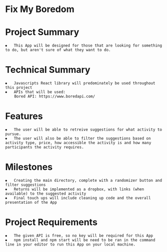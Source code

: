 # Fix My Boredom

# Project Summary
	⦁	This App will be designed for those that are looking for something to do, but aren't sure of what they want to do.

# Technical Summary
	⦁	Javascripts React library will predominately be used throughout this project
	⦁	APIs that will be used:
		Bored API: https://www.boredapi.com/
	
# Features
	⦁	The user will be able to retreive suggestions for what activity to pursue.
	⦁	The user will also be able to filter the suggestions based on activity type, price, how accessible the activity is and how many participants the activity requires.

# Milestones
	⦁	Creating the main directory, complete with a randomizer button and filter suggestions
	⦁	Returns will be implemented as a dropbox, with links (when available) to the suggested activity
	⦁	Final touch ups will include cleaning up code and the overall presentation of the App

# Project Requirements
	⦁	The given API is free, so no key will be required for this App
	⦁	npm install and npm start will be need to be ran in the command line in your editor to run this App on your local machine.

